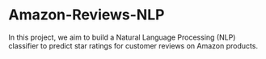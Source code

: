 # Amazon-Reviews-NLP
In this project, we aim to build a Natural Language Processing (NLP) classifier to predict star ratings for customer reviews on Amazon products.
